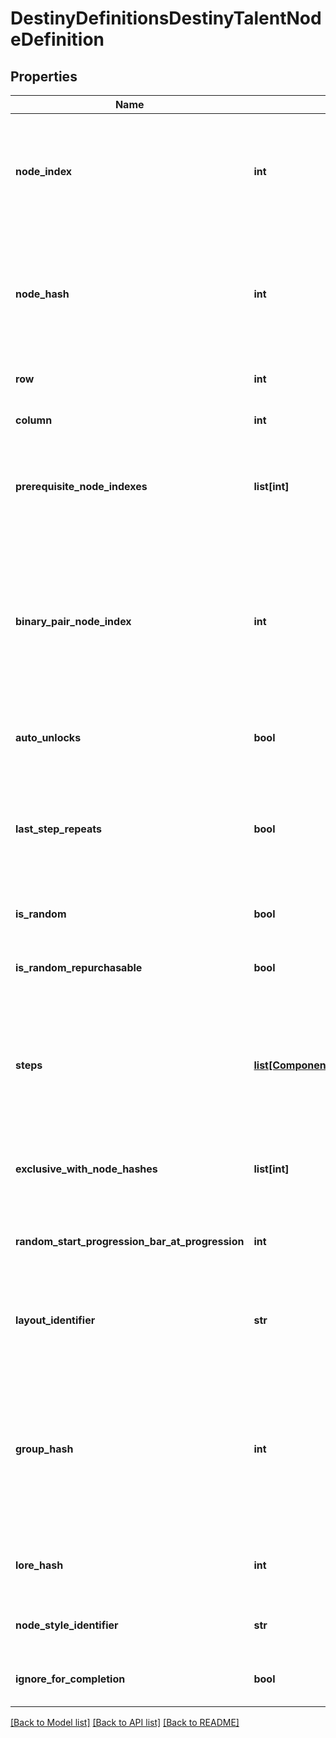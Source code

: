 # DestinyDefinitionsDestinyTalentNodeDefinition

## Properties
Name | Type | Description | Notes
------------ | ------------- | ------------- | -------------
**node_index** | **int** | The index into the DestinyTalentGridDefinition&#39;s \&quot;nodes\&quot; property where this nodeis located.  Used to uniquely identify the node within the Talent Grid.  Note thatthis is content version dependent: make sure you have the latest version of contentbefore trying to use these properties. | [optional] 
**node_hash** | **int** | The hash identifier for the node, which unfortunately is also content version dependentbut can be (and ideally, should be) used instead of the nodeIndex to uniquely identify the node.  The two exist side-by-side for backcompat reasons due to the Great Talent Node Restructuringof Destiny 1, and I ran out of time to remove one of them and standardize on the other.  Sorry! | [optional] 
**row** | **int** | The visual \&quot;row\&quot; where the node should be shown in the UI.  If negative, then the node is hidden. | [optional] 
**column** | **int** | The visual \&quot;column\&quot; where the node should be shown in the UI.  If negative, the node is hidden. | [optional] 
**prerequisite_node_indexes** | **list[int]** | Indexes into the DestinyTalentGridDefinition.nodes property for any nodesthat must be activated before this one is allowed to be activated.  I would have liked to change this to hashes for Destiny 2, but we have run out of time. | [optional] 
**binary_pair_node_index** | **int** | At one point, Talent Nodes supported the idea of \&quot;Binary Pairs\&quot;: nodes that overlapped eachother visually, and where activating one deactivated the other.  They ended up not being used,mostly because Exclusive Sets are *almost* a superset of this concept, but the potentialfor it to be used still exists in theory.  If this is ever used, this will be the index intothe DestinyTalentGridDefinition.nodes property for the node that is the binary pair matchto this node.  Activating one deactivates the other. | [optional] 
**auto_unlocks** | **bool** | If true, this node will automatically unlock when the Talent Grid&#39;s level reachesthe required level of the current step of this node. | [optional] 
**last_step_repeats** | **bool** | At one point, Nodes were going to be able to be activated multiple times, changingthe current step and potentially piling on multiple effects from the previouslyactivated steps.  This property would indicate if the last step could be activatedmultiple times.    This is not currently used, but it isn&#39;t out of the question thatthis could end up being used again in a theoretical future. | [optional] 
**is_random** | **bool** | If this is true, the node&#39;s step is determined randomly rather thanthe first step being chosen. | [optional] 
**is_random_repurchasable** | **bool** | If this is true, the node can be \&quot;re-rolled\&quot; to acquire a different random current step.This is not used, but still exists for a theoretical future of talent grids. | [optional] 
**steps** | [**list[ComponentsschemasDestinyDefinitionsDestinyNodeStepDefinition]**](ComponentsschemasDestinyDefinitionsDestinyNodeStepDefinition.md) | At this point, \&quot;steps\&quot; have been obfuscated into conceptual entities, aggregating the underlying notions of \&quot;properties\&quot; and \&quot;true steps\&quot;.  If you need to know a step as it truly exists - such as when recreating Node logic when processingVendor data - you&#39;ll have to use the \&quot;realSteps\&quot; property below. | [optional] 
**exclusive_with_node_hashes** | **list[int]** | The nodeHash values for nodes that are in an Exclusive Set with this node.  See DestinyTalentGridDefinition.exclusiveSets for more info about exclusive sets.  Again, note that these are nodeHashes and *not* nodeIndexes. | [optional] 
**random_start_progression_bar_at_progression** | **int** | If the node&#39;s step is randomly selected, this is the amount of the Talent Grid&#39;s progression experienceat which the progression bar for the node should be shown. | [optional] 
**layout_identifier** | **str** | A string identifier for a custom visual layout to apply to this talent node.  Unfortunately,we do not have any data for rendering these custom layouts.  It will be up to you to interpretthese strings and change your UI if you want to have custom UI matching these layouts. | [optional] 
**group_hash** | **int** | As of Destiny 2, nodes can exist as part of \&quot;Exclusive Groups\&quot;.  These differ from exclusive sets in that,within the group, many nodes can be activated.  But the act of activating any node in the group will cause \&quot;opposing\&quot; nodes(nodes in groups that are not allowed to be activated at the same time as this group) to deactivate.  See DestinyTalentExclusiveGroup for more information on the details.  This is an identifier for this node&#39;s group,if it is part of one. | [optional] 
**lore_hash** | **int** | Talent nodes can be associated with a piece of Lore, generally rendered in a tooltip.  This is the hash identifierof the lore element to show, if there is one to be show. | [optional] 
**node_style_identifier** | **str** | Comes from the talent grid node style: this identifier should be used to determinehow to render the node in the UI. | [optional] 
**ignore_for_completion** | **bool** | Comes from the talent grid node style: if true, then this node should be ignored for determining whether the grid is complete. | [optional] 

[[Back to Model list]](../README.md#documentation-for-models) [[Back to API list]](../README.md#documentation-for-api-endpoints) [[Back to README]](../README.md)


